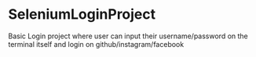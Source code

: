 # SeleniumLoginProject
Basic Login project where user can input their username/password on the terminal itself and login on github/instagram/facebook
